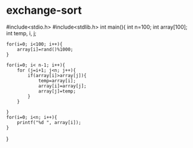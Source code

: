 # exchange-sort
#include<stdio.h>
#include<stdlib.h>
int main(){
	int n=100;
	int array[100];
	int temp, i, j;
		
	for(i=0; i<100; i++){
		array[i]=rand()%1000;
	}
	
	for(i=0; i< n-1; i++){
		for (j=i+1; j<n; j++){
			if(array[i]>array[j]){
				temp=array[i];
				array[i]=array[j];
				array[j]=temp;
			}
		}
	
	}
	for(i=0; i<n; i++){
		printf("%d ", array[i]);
	}
} 
